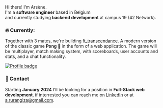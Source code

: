 Hi there! I'm Arsène.<br>I'm a **software engineer** based in Belgium<br>and currently studying **backend development** at campus 19 (42 Network).

### 🔥 Currently:

Together with 3 mates, we're building [ft_transcendance](https://github.com/jsilance/ft_transcendence).
A modern version of the classic game **Pong** 🏓 in the form of a web application. The game will be multiplayer, match making system, with scoreboards, user accounts and stats, and a chat functionality.

[![Profile badge](https://www.codewars.com/users/rurangiza/badges/large)](https://www.codewars.com/users/marcelus33)

### 📮 Contact
Starting **January 2024** I'll be looking for a position in **Full-Stack web development**, if interrested you can reach me on [LinkedIn](https://www.linkedin.com/in/arsenerurangiza/) or at a.rurangiza@gmail.com.
